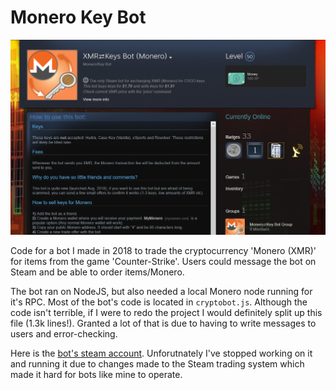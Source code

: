 # Monero Key Bot

![Steam Picture](steambot.png)

Code for a bot I made in 2018 to trade the cryptocurrency 'Monero (XMR)' for items from the game 'Counter-Strike'. Users could message the bot on Steam and be able to order items/Monero.

The bot ran on NodeJS, but also needed a local Monero node running for it's RPC. Most of the bot's code is located in `cryptobot.js`. Although the code isn't terrible, if I were to redo the project I would definitely split up this file (1.3k lines!). Granted a lot of that is due to having to write messages to users and error-checking.

Here is the [bot's steam account](https://steamcommunity.com/id/xmrkeybot). Unforutnately I've stopped working on it and running it due to changes made to the Steam trading system which made it hard for bots like mine to operate.